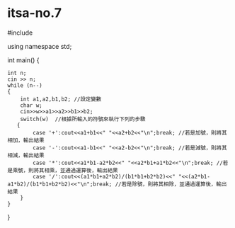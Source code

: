 # itsa-no.7
#include <iostream>
  
using namespace std;
 
int main()
{
  
    int n;
    cin >> n;
    while (n--)
    {
        int a1,a2,b1,b2; //設定變數
        char w; 
        cin>>w>>a1>>a2>>b1>>b2;
        switch(w)  //根據所輸入的符號來執行下列的步驟
       {
            case '+':cout<<a1+b1<<" "<<a2+b2<<"\n";break; //若是加號，則將其相加，輸出結果
            case '-':cout<<a1-b1<<" "<<a2-b2<<"\n";break; //若是減號，則將其相減，輸出結果
            case '*':cout<<a1*b1-a2*b2<<" "<<a2*b1+a1*b2<<"\n";break; //若是乘號，則將其相乘，並通過運算後，輸出結果
            case '/':cout<<(a1*b1+a2*b2)/(b1*b1+b2*b2)<<" "<<(a2*b1-a1*b2)/(b1*b1+b2*b2)<<"\n";break; //若是除號，則將其相除，並通過運算後，輸出結果
        }
    }
     
}
